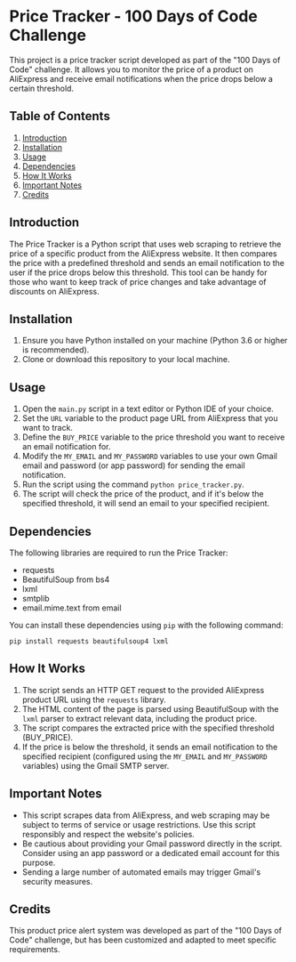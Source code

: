 # Price Tracker - 100 Days of Code Challenge

This project is a price tracker script developed as part of the "100 Days of Code" challenge. It allows you to monitor the price of a product on AliExpress and receive email notifications when the price drops below a certain threshold.

## Table of Contents
1. [Introduction](#introduction)
2. [Installation](#installation)
3. [Usage](#usage)
4. [Dependencies](#dependencies)
5. [How It Works](#how-it-works)
6. [Important Notes](#important-notes)
7. [Credits](#Credits)

## Introduction
The Price Tracker is a Python script that uses web scraping to retrieve the price of a specific product from the AliExpress website. It then compares the price with a predefined threshold and sends an email notification to the user if the price drops below this threshold. This tool can be handy for those who want to keep track of price changes and take advantage of discounts on AliExpress.

## Installation
1. Ensure you have Python installed on your machine (Python 3.6 or higher is recommended).
2. Clone or download this repository to your local machine.

## Usage
1. Open the `main.py` script in a text editor or Python IDE of your choice.
2. Set the `URL` variable to the product page URL from AliExpress that you want to track.
3. Define the `BUY_PRICE` variable to the price threshold you want to receive an email notification for.
4. Modify the `MY_EMAIL` and `MY_PASSWORD` variables to use your own Gmail email and password (or app password) for sending the email notification.
5. Run the script using the command `python price_tracker.py`.
6. The script will check the price of the product, and if it's below the specified threshold, it will send an email to your specified recipient.

## Dependencies
The following libraries are required to run the Price Tracker:
- requests
- BeautifulSoup from bs4
- lxml
- smtplib
- email.mime.text from email

You can install these dependencies using `pip` with the following command:
```
pip install requests beautifulsoup4 lxml
```

## How It Works
1. The script sends an HTTP GET request to the provided AliExpress product URL using the `requests` library.
2. The HTML content of the page is parsed using BeautifulSoup with the `lxml` parser to extract relevant data, including the product price.
3. The script compares the extracted price with the specified threshold (BUY_PRICE).
4. If the price is below the threshold, it sends an email notification to the specified recipient (configured using the `MY_EMAIL` and `MY_PASSWORD` variables) using the Gmail SMTP server.

## Important Notes
- This script scrapes data from AliExpress, and web scraping may be subject to terms of service or usage restrictions. Use this script responsibly and respect the website's policies.
- Be cautious about providing your Gmail password directly in the script. Consider using an app password or a dedicated email account for this purpose.
- Sending a large number of automated emails may trigger Gmail's security measures.

## Credits
This product price alert system was developed as part of the "100 Days of Code" challenge, but has been customized and adapted to meet specific requirements.
